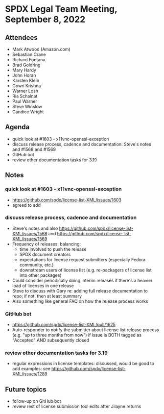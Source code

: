 # SPDX Legal Team Meeting, September 8, 2022

## Attendees

* Mark Atwood (Amazon.com)
* Sebastian Crane
* Richard Fontana
* Brad Goldring
* Mary Hardy
* John Horan
* Karsten Klein
* Gowri Krishna
* Warner Losh
* Ria Schalnat
* Paul Warner
* Steve Winslow
* Candice Wright

## Agenda

* quick look at #1603 - x11vnc-openssl-exception
* discuss release process, cadence and documentation: Steve's notes and #1568 and #1569
* GitHub bot
* review other documentation tasks for 3.19

## Notes

### quick look at #1603 - x11vnc-openssl-exception
* https://github.com/spdx/license-list-XML/issues/1603
* agreed to add

### discuss release process, cadence and documentation
* Steve's notes and also https://github.com/spdx/license-list-XML/issues/1568 and https://github.com/spdx/license-list-XML/issues/1569
* Frequency of releases: balancing:
  * time involved to push the release
  * SPDX document creators
  * expectations for license request submitters (especially Fedora community, etc.)
  * downstream users of license list (e.g. re-packagers of license list into other packages)
* Could consider periodically doing interim releases if there's a heavier load of licenses in one release
* Steve to discuss with Gary re: adding full release documentation to repo; if not, then at least summary
* Also something like general FAQ on how the release process works


### GitHub bot
* https://github.com/spdx/license-list-XML/pull/1625
* Auto-responder to notify the submitter about license list release process (e.g. "up to three months from now") if issue is BOTH tagged as "Accepted" AND subsequently closed

### review other documentation tasks for 3.19
* regular expressions in license templates: discussed, would be good to add examples: see https://github.com/spdx/license-list-XML/issues/1289

## Future topics
* follow-up on GitHub bot
* review rest of license submission tool edits after Jilayne returns
